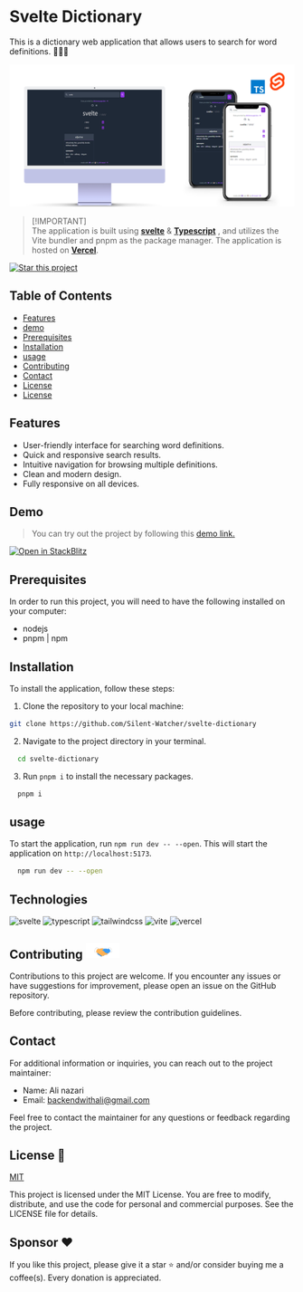 # Svelte Dictionary

This is a dictionary web application that allows users to search for word definitions. 🧙🏻‍♂️

<!-- banner start -->
![svelte dictionary project](https://github.com/Silent-Watcher/svelte-dictionary/blob/master/.github/svelte-dictionary-banner.png)
<!-- banner end -->

> [!IMPORTANT]\
> The application is built using **[svelte](https://svelte.dev)** & **[Typescript](https://www.typescriptlang.org)** , and utilizes the Vite bundler and pnpm as the package manager. The application is hosted on **[Vercel](https://vercel.com)**.

[![Star this project](https://img.shields.io/badge/-%E2%AD%90%20Star%20this%20project-F1E2AC?style=for-the-badge)](https://github.com/Silent-Watcher/svelte-dictionary)

## Table of Contents

- [Features](https://github.com/Silent-Watcher/svelte-dictionary#features)
- [demo](https://github.com/Silent-Watcher/svelte-dictionary#demo)
- [Prerequisites](https://github.com/Silent-Watcher/svelte-dictionary#Prerequisites)
- [Installation](https://github.com/Silent-Watcher/svelte-dictionary#Installation)
- [usage](https://github.com/Silent-Watcher/svelte-dictionary#usage)
- [Contributing](https://github.com/Silent-Watcher/svelte-dictionary#Contributing)
- [Contact](https://github.com/Silent-Watcher/svelte-dictionary#Contact)
- [License](https://github.com/Silent-Watcher/svelte-dictionary#License)
- [License](https://github.com/Silent-Watcher/svelte-dictionary#Sponsor)

## Features

- User-friendly interface for searching word definitions.
- Quick and responsive search results.
- Intuitive navigation for browsing multiple definitions.
- Clean and modern design.
- Fully responsive on all devices.

## Demo

> You can try out the project by following this [demo link.](https://dictionary-ten-rosy.vercel.app/)

[![Open in StackBlitz](https://developer.stackblitz.com/img/open_in_stackblitz.svg)](https://stackblitz.com/github/Silent-Watcher/svelte-dictionary)

## Prerequisites

In order to run this project, you will need to have the following installed on your computer:

- nodejs
- pnpm | npm

## Installation

To install the application, follow these steps:

1. Clone the repository to your local machine:

```bash
git clone https://github.com/Silent-Watcher/svelte-dictionary
```

2. Navigate to the project directory in your terminal.

```bash
  cd svelte-dictionary
```

3. Run `pnpm i` to install the necessary packages.

```bash
  pnpm i
```

## usage

To start the application, run `npm run dev -- --open`. This will start the application on `http://localhost:5173`.

```bash
  npm run dev -- --open
```

## Technologies

![svelte](https://ziadoua.github.io/m3-Markdown-Badges/badges/Svelte/svelte2.svg)
![typescript](https://ziadoua.github.io/m3-Markdown-Badges/badges/TypeScript/typescript2.svg)
![tailwindcss](https://ziadoua.github.io/m3-Markdown-Badges/badges/TailwindCSS/tailwindcss2.svg)
![vite](https://ziadoua.github.io/m3-Markdown-Badges/badges/ViteJS/vitejs2.svg)
![vercel](https://ziadoua.github.io/m3-Markdown-Badges/badges/Vercel/vercel2.svg)

## Contributing  <img src="https://github.com/0xAbdulKhalid/0xAbdulKhalid/raw/main/assets/mdImages/handshake.gif" width ="60">

Contributions to this project are welcome.
If you encounter any issues or have suggestions for improvement, please open an issue on the GitHub repository.

Before contributing, please review the contribution guidelines.

## Contact

For additional information or inquiries, you can reach out to the project maintainer:

- Name: Ali nazari
- Email: <backendwithali@gmail.com>

Feel free to contact the maintainer for any questions or feedback regarding the project.

## License 🔐

[MIT](https://choosealicense.com/licenses/mit/)

This project is licensed under the MIT License. You are free to modify, distribute, and use the code for personal and commercial purposes. See the LICENSE file for details.

## Sponsor ❤

If you like this project, please give it a star ⭐ and/or consider buying me a coffee(s). Every donation is appreciated.
